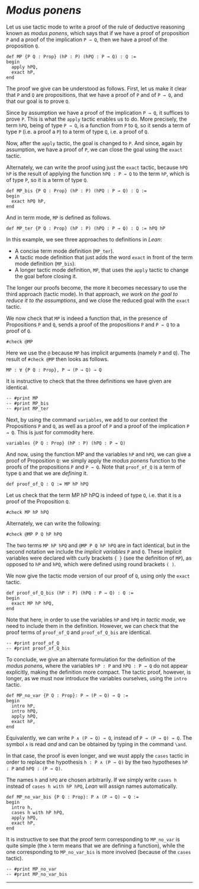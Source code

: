 
# ***Modus ponens***

Let us use tactic mode to write a proof of the rule of deductive reasoning known as *modus ponens*, which says that if we have a proof of proposition `P` and a proof of the implication `P → Q`, then we have a proof of the proposition `Q`.

```lean
def MP {P Q : Prop} (hP : P) (hPQ : P → Q) : Q :=
begin
  apply hPQ,
  exact hP,
end
```

The proof we give can be understood as follows. First, let us make it clear that `P` and `Q` are propositions, that we have a proof of `P` and of `P → Q`, and that our goal is to prove `Q`.

Since by assumption we have a proof of the implication `P → Q`, it suffices to prove `P`. This is what the `apply` tactic enables us to do. More precisely, the term `hPQ`, being of type `P → Q`, is a function from `P` to `Q`, so it sends a term of type `P` (i.e. a proof a `P`) to a term of type `Q`, i.e. a proof of `Q`.

Now, after the `apply` tactic, the goal is changed to `P`. And since, again by assumption, we have a proof of `P`, we can close the goal using the `exact` tactic.

Alternately, we can write the proof using just the `exact` tactic, because `hPQ hP` is the result of applying the function `hPQ : P → Q` to the term `hP`, which is of type `P`, so it is a term of type `Q`.

```lean
def MP_bis {P Q : Prop} (hP : P) (hPQ : P → Q) : Q :=
begin
  exact hPQ hP,
end
```

And in term mode, `MP` is defined as follows.

```lean
def MP_ter {P Q : Prop} (hP : P) (hPQ : P → Q) : Q := hPQ hP
```

In this example, we see three approaches to definitions in *Lean*:

* A concise term mode definition (`MP_ter`).
* A tactic mode definition that just adds the word `exact` in front of the term mode definition (`MP_bis`).
* A longer tactic mode definition, `MP`, that uses the `apply` tactic to change the goal before closing it.

The longer our proofs become, the more it becomes necessary to use the third approach (tactic mode). In that approach, *we work on the goal to reduce it to the assumptions*, and we close the reduced goal with the `exact` tactic.

We now check that `MP` is indeed a function that, in the presence of Propositions `P` and `Q`, sends a proof of the propositions `P` and `P → Q` to a proof of `Q`.

```lean
#check @MP
```

Here we use the `@` because `MP` has implicit arguments (namely `P` and `Q`). The result of `#check @MP` then looks as follows.

```lean
MP : ∀ {P Q : Prop}, P → (P → Q) → Q
```

It is instructive to check that the three definitions we have given are identical.

```lean
-- #print MP
-- #print MP_bis
-- #print MP_ter
```

Next, by using the command `variables`, we add to our context the Propositions `P` and `Q`, as well as a proof of `P` and a proof of the implication `P → Q`.  This is just for commodity here.

```lean
variables {P Q : Prop} (hP : P) (hPQ : P → Q)
```

And now, using the function MP and the variables `hP` and `hPQ`, we can give a proof of Proposition `Q`: we simply apply the *modus ponens* function to the proofs of the propositions `P` and `P → Q`. Note that `proof_of_Q` is a term of type `Q` and that we are *defining* it.

```lean
def proof_of_Q : Q := MP hP hPQ
```

Let us check that the term MP hP hPQ is indeed of type `Q`, i.e. that it is a proof of the Proposition `Q`.

```lean
#check MP hP hPQ
```

Alternately, we can write the following:

```lean
#check @MP P Q hP hPQ
```

The two terms `MP hP hPQ` and `@MP P Q hP hPQ` are in fact identical, but in the second notation we include the *implicit variables* `P` and `Q`. These implicit variables were declared with curly brackets `{ }` (see the definition of `MP`), as opposed to `hP` and `hPQ`, which were defined using round brackets `( )`.

We now give the tactic mode version of our proof of `Q`, using only the `exact` tactic.

```lean
def proof_of_Q_bis (hP : P) (hPQ : P → Q) : Q :=
begin
  exact MP hP hPQ,
end
```

Note that here, in order to use the variables `hP` and `hPQ` *in tactic mode*, we need to include them in the definition. However, we can check that the proof terms of `proof_of_Q` and `proof_of_Q_bis` are identical.

```lean
-- #print proof_of_Q
-- #print proof_of_Q_bis
```

To conclude, we give an alternate formulation for the definition of the *modus ponens*, where the variables `hP : P` and `hPQ : P → Q` do not appear explicitly, making the definition more compact. The tactic proof, however, is longer, as we must now introduce the variables ourselves, using the `intro` tactic.

```lean
def MP_no_var {P Q : Prop}: P → (P → Q) → Q :=
begin
  intro hP,
  intro hPQ,
  apply hPQ,
  exact hP,
end
```

Equivalently, we can write `P ∧ (P → Q) → Q`, instead of `P → (P → Q) → Q`. The symbol `∧` is read *and* and can be obtained by typing in the command `\and`.

In that case, the proof is even longer, and we wust apply the `cases` tactic in order to replace the hypothesis `h : P ∧ (P → Q)` by the two hypotheses `hP : P` and `hPQ : (P → Q)`.

The names `h` and `hPQ` are chosen arbitrarily. If we simply write `cases h` instead of `cases h with hP hPQ`, *Lean* will assign names automatically.

```lean
def MP_no_var_bis {P Q : Prop}: P ∧ (P → Q) → Q :=
begin
  intro h,
  cases h with hP hPQ,
  apply hPQ,
  exact hP,
end
```

It is instructive to see that the proof term corresponding to `MP_no_var` is quite simple (the `λ` term means that we are defining a function), while the one corresponding to `MP_no_var_bis` is more involved (because of the `cases` tactic).

```lean
-- #print MP_no_var
-- #print MP_no_var_bis
```

---
